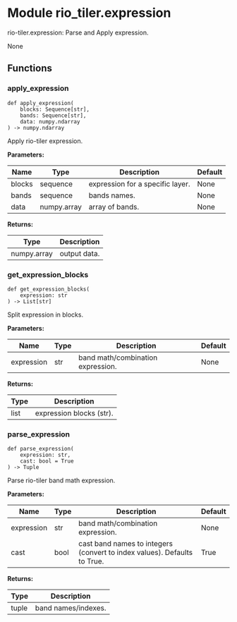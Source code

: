 # Module rio_tiler.expression

rio-tiler.expression: Parse and Apply expression.

None

## Functions

    
### apply_expression

```python3
def apply_expression(
    blocks: Sequence[str],
    bands: Sequence[str],
    data: numpy.ndarray
) -> numpy.ndarray
```

    
Apply rio-tiler expression.

**Parameters:**

| Name | Type | Description | Default |
|---|---|---|---|
| blocks | sequence | expression for a specific layer. | None |
| bands | sequence | bands names. | None |
| data | numpy.array |  array of bands. | None |

**Returns:**

| Type | Description |
|---|---|
| numpy.array | output data. |

    
### get_expression_blocks

```python3
def get_expression_blocks(
    expression: str
) -> List[str]
```

    
Split expression in blocks.

**Parameters:**

| Name | Type | Description | Default |
|---|---|---|---|
| expression | str | band math/combination expression. | None |

**Returns:**

| Type | Description |
|---|---|
| list | expression blocks (str). |

    
### parse_expression

```python3
def parse_expression(
    expression: str,
    cast: bool = True
) -> Tuple
```

    
Parse rio-tiler band math expression.

**Parameters:**

| Name | Type | Description | Default |
|---|---|---|---|
| expression | str | band math/combination expression. | None |
| cast | bool | cast band names to integers (convert to index values). Defaults to True. | True |

**Returns:**

| Type | Description |
|---|---|
| tuple | band names/indexes. |